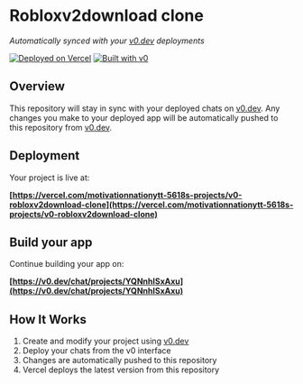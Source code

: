 # Robloxv2download clone

*Automatically synced with your [v0.dev](https://v0.dev) deployments*

[![Deployed on Vercel](https://img.shields.io/badge/Deployed%20on-Vercel-black?style=for-the-badge&logo=vercel)](https://vercel.com/motivationnationytt-5618s-projects/v0-robloxv2download-clone)
[![Built with v0](https://img.shields.io/badge/Built%20with-v0.dev-black?style=for-the-badge)](https://v0.dev/chat/projects/YQNnhISxAxu)

## Overview

This repository will stay in sync with your deployed chats on [v0.dev](https://v0.dev).
Any changes you make to your deployed app will be automatically pushed to this repository from [v0.dev](https://v0.dev).

## Deployment

Your project is live at:

**[https://vercel.com/motivationnationytt-5618s-projects/v0-robloxv2download-clone](https://vercel.com/motivationnationytt-5618s-projects/v0-robloxv2download-clone)**

## Build your app

Continue building your app on:

**[https://v0.dev/chat/projects/YQNnhISxAxu](https://v0.dev/chat/projects/YQNnhISxAxu)**

## How It Works

1. Create and modify your project using [v0.dev](https://v0.dev)
2. Deploy your chats from the v0 interface
3. Changes are automatically pushed to this repository
4. Vercel deploys the latest version from this repository
